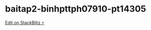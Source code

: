 # baitap2-binhpttph07910-pt14305

[Edit on StackBlitz ⚡️](https://stackblitz.com/edit/baitap2-binhpttph07910-pt14305)